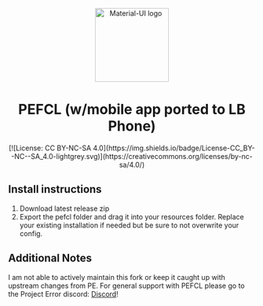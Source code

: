 <div align="center">
    <img href="https://projecterror.dev" width="150" src="https://i.tasoagc.dev/c1pD" alt="Material-UI logo" />
</div>
<h1 align="center">PEFCL (w/mobile app ported to LB Phone)</h1>

<div align="center">
[![License: CC BY-NC-SA 4.0](https://img.shields.io/badge/License-CC_BY--NC--SA_4.0-lightgrey.svg)](https://creativecommons.org/licenses/by-nc-sa/4.0/)
</div>

## Install instructions
1. Download latest release zip
2. Export the pefcl folder and drag it into your resources folder. Replace your existing installation if needed but be sure to not overwrite your config.

## Additional Notes
I am not able to actively maintain this fork or keep it caught up with upstream changes from PE. For general support with PEFCL please go to the Project Error discord:
[Discord](https://discord.gg/DwKrMwCHX3)!
